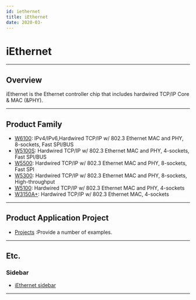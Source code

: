 ```yaml
---
id: iethernet
title: iEthernet
date: 2020-03-
---
```



# iEthernet

-----

## Overview

iEthernet is the Ethernet controller chip that includes hardwired TCP/IP
Core & MAC (\&PHY).

-----

## Product Family

  - [W6100](./W6100/W6100.md): IPv4/IPv6,Hardwired TCP/IP w/ 802.3
    Ethernet MAC and PHY, 8-sockets, Fast SPI/BUS
  - [W5100S](/products/w5100s/start): Hardwired TCP/IP w/ 802.3 Ethernet
    MAC and PHY, 4-sockets, Fast SPI/BUS
  - [W5500](/products/w5500/start): Hardwired TCP/IP w/ 802.3 Ethernet
    MAC and PHY, 8-sockets, Fast SPI
  - [W5300](http://www.wiznet.io/product-item/w5300/): Hardwired TCP/IP
    w/ 802.3 Ethernet MAC and PHY, 8-sockets, High-throughput
  - [W5100](http://www.wiznet.io/product-item/w5100/): Hardwired TCP/IP
    w/ 802.3 Ethernet MAC and PHY, 4-sockets
  - [W3150A+](http://www.wiznet.io/product-item/w3150a+/): Hardwired
    TCP/IP w/ 802.3 Ethernet MAC, 4-sockets

-----

## Product Application Project

  - [Projects](/products/iethernet/projects) :Provide a number of
    examples.

-----

## Etc.

### Sidebar

  - [iEthernet sidebar](/products/iethernet/sidebar)

-----
